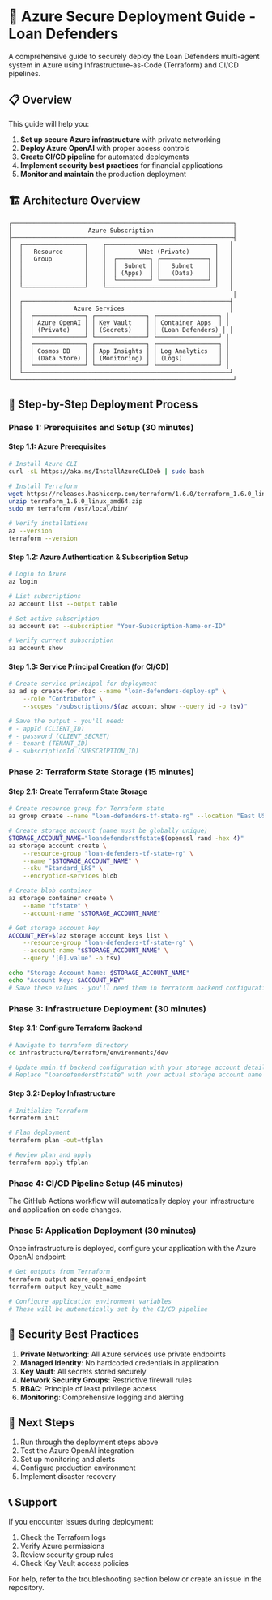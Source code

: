 # 🔐 Azure Secure Deployment Guide - Loan Defenders

A comprehensive guide to securely deploy the Loan Defenders multi-agent system in Azure using Infrastructure-as-Code (Terraform) and CI/CD pipelines.

## 📋 **Overview**

This guide will help you:
1. **Set up secure Azure infrastructure** with private networking
2. **Deploy Azure OpenAI** with proper access controls
3. **Create CI/CD pipeline** for automated deployments
4. **Implement security best practices** for financial applications
5. **Monitor and maintain** the production deployment

## 🏗️ **Architecture Overview**

```
┌─────────────────────────────────────────────────────────────┐
│                     Azure Subscription                      │
├─────────────────────────────────────────────────────────────┤
│  ┌─────────────────┐    ┌──────────────────────────────┐   │
│  │   Resource      │    │         VNet (Private)       │   │
│  │   Group         │    │  ┌─────────┐ ┌─────────────┐ │   │
│  │                 │    │  │  Subnet │ │   Subnet    │ │   │
│  │                 │    │  │ (Apps)  │ │   (Data)    │ │   │
│  │                 │    │  └─────────┘ └─────────────┘ │   │
│  └─────────────────┘    └──────────────────────────────┘   │
│                                                             │
│  ┌─────────────────────────────────────────────────────────┤
│  │              Azure Services                             │
│  │  ┌──────────────┐ ┌──────────────┐ ┌─────────────────┐ │
│  │  │ Azure OpenAI │ │ Key Vault    │ │ Container Apps  │ │
│  │  │ (Private)    │ │ (Secrets)    │ │ (Loan Defenders) │ │
│  │  └──────────────┘ └──────────────┘ └─────────────────┘ │
│  │  ┌──────────────┐ ┌──────────────┐ ┌─────────────────┐ │
│  │  │ Cosmos DB    │ │ App Insights │ │ Log Analytics   │ │
│  │  │ (Data Store) │ │ (Monitoring) │ │ (Logs)          │ │
│  │  └──────────────┘ └──────────────┘ └─────────────────┘ │
│  └─────────────────────────────────────────────────────────┘
└─────────────────────────────────────────────────────────────┘
```

## 🚀 **Step-by-Step Deployment Process**

### **Phase 1: Prerequisites and Setup** (30 minutes)

#### Step 1.1: Azure Prerequisites
```bash
# Install Azure CLI
curl -sL https://aka.ms/InstallAzureCLIDeb | sudo bash

# Install Terraform
wget https://releases.hashicorp.com/terraform/1.6.0/terraform_1.6.0_linux_amd64.zip
unzip terraform_1.6.0_linux_amd64.zip
sudo mv terraform /usr/local/bin/

# Verify installations
az --version
terraform --version
```

#### Step 1.2: Azure Authentication & Subscription Setup
```bash
# Login to Azure
az login

# List subscriptions
az account list --output table

# Set active subscription
az account set --subscription "Your-Subscription-Name-or-ID"

# Verify current subscription
az account show
```

#### Step 1.3: Service Principal Creation (for CI/CD)
```bash
# Create service principal for deployment
az ad sp create-for-rbac --name "loan-defenders-deploy-sp" \
    --role "Contributor" \
    --scopes "/subscriptions/$(az account show --query id -o tsv)"

# Save the output - you'll need:
# - appId (CLIENT_ID)
# - password (CLIENT_SECRET)  
# - tenant (TENANT_ID)
# - subscriptionId (SUBSCRIPTION_ID)
```

### **Phase 2: Terraform State Storage** (15 minutes)

#### Step 2.1: Create Terraform State Storage
```bash
# Create resource group for Terraform state
az group create --name "loan-defenders-tf-state-rg" --location "East US"

# Create storage account (name must be globally unique)
STORAGE_ACCOUNT_NAME="loandefenderstfstate$(openssl rand -hex 4)"
az storage account create \
    --resource-group "loan-defenders-tf-state-rg" \
    --name "$STORAGE_ACCOUNT_NAME" \
    --sku "Standard_LRS" \
    --encryption-services blob

# Create blob container
az storage container create \
    --name "tfstate" \
    --account-name "$STORAGE_ACCOUNT_NAME"

# Get storage account key
ACCOUNT_KEY=$(az storage account keys list \
    --resource-group "loan-defenders-tf-state-rg" \
    --account-name "$STORAGE_ACCOUNT_NAME" \
    --query '[0].value' -o tsv)

echo "Storage Account Name: $STORAGE_ACCOUNT_NAME"
echo "Account Key: $ACCOUNT_KEY"
# Save these values - you'll need them in terraform backend configuration
```

### **Phase 3: Infrastructure Deployment** (30 minutes)

#### Step 3.1: Configure Terraform Backend
```bash
# Navigate to terraform directory
cd infrastructure/terraform/environments/dev

# Update main.tf backend configuration with your storage account details
# Replace "loandefenderstfstate" with your actual storage account name
```

#### Step 3.2: Deploy Infrastructure
```bash
# Initialize Terraform
terraform init

# Plan deployment
terraform plan -out=tfplan

# Review plan and apply
terraform apply tfplan
```

### **Phase 4: CI/CD Pipeline Setup** (45 minutes)

The GitHub Actions workflow will automatically deploy your infrastructure and application on code changes.

### **Phase 5: Application Deployment** (30 minutes)

Once infrastructure is deployed, configure your application with the Azure OpenAI endpoint:

```bash
# Get outputs from Terraform
terraform output azure_openai_endpoint
terraform output key_vault_name

# Configure application environment variables
# These will be automatically set by the CI/CD pipeline
```

## 🔐 **Security Best Practices**

1. **Private Networking**: All Azure services use private endpoints
2. **Managed Identity**: No hardcoded credentials in application
3. **Key Vault**: All secrets stored securely
4. **Network Security Groups**: Restrictive firewall rules
5. **RBAC**: Principle of least privilege access
6. **Monitoring**: Comprehensive logging and alerting

## 🎯 **Next Steps**

1. Run through the deployment steps above
2. Test the Azure OpenAI integration
3. Set up monitoring and alerts
4. Configure production environment
5. Implement disaster recovery

## 📞 **Support**

If you encounter issues during deployment:
1. Check the Terraform logs
2. Verify Azure permissions
3. Review security group rules
4. Check Key Vault access policies

For help, refer to the troubleshooting section below or create an issue in the repository.